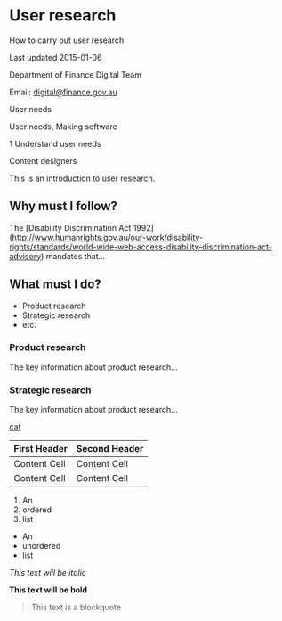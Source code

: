 <!-- PAGE METADATA -->

<!-- Page title: -->
# User research
<!-- Subtitle: -->
How to carry out user research
<!-- Update date: -->
Last updated 2015-01-06
<!-- Contact for article: -->
Department of Finance Digital Team
<!-- Email address for contact: -->
Email: [digital@finance.gov.au](digital@finance.gov.au)
<!-- Predominate topic, for sitemap: -->
User needs
<!-- Related topics -->
User needs, Making software
<!-- Digital Service Standard Criteria tags: -->
1 Understand user needs
<!-- Digital Service Standard Role tags: -->
Content designers

<!-- ARTICLE CONTENT-->

<!-- Introductory text: -->
This is an introduction to user research.
## Why must I follow?
<!-- Explain policy mandate, including link to authoritative sources: -->
The [Disability Discrimination Act 1992] (http://www.humanrights.gov.au/our-work/disability-rights/standards/world-wide-web-access-disability-discrimination-act-advisory) mandates that...

<!-- CHECKLIST OR EQUIVALENT -->

## What must I do?
<!-- The checklist will be generated from the subheadings in the page body. If a checklist is not appopriate note it here: -->
* Product research
* Strategic research
* etc.

<!-- Checklist item 1: -->
### Product research
<!-- High-level summary text: -->
The key information about product research...
<!-- Provie detailed instructions. -->

<!-- Checklist item 2: -->
### Strategic research
<!-- High-level summary text: -->
The key information about product research...
<!-- Provie detailed instructions. -->

<!-- OTHER CODE -->
<!-- if required use the following code -->

<!-- Images - upload the image to the repository first in the same directroy as this file -->
[cat](https://cloud.githubusercontent.com/assets/8924440/5623815/56fa4b16-95ae-11e4-9c93-7808941d831c.jpg)

<!-- Tables -->
First Header  | Second Header
------------- | -------------
Content Cell  | Content Cell
Content Cell  | Content Cell

<!-- Ordered list-->

1. An
2. ordered
3. list

<!-- Unordered list -->

* An
* unordered
* list

<!-- Formatting -->

*This text will be italic*

**This text will be bold**

> This text is a blockquote
